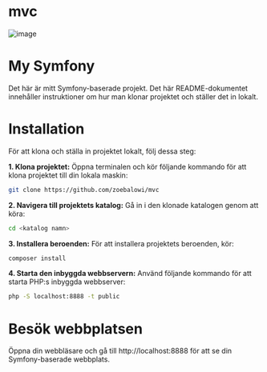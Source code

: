# mvc
![image](https://github.com/zoebalowi/mvc/assets/149578829/8903f9d8-95f3-403a-b349-7912796d8da9)

# My Symfony
Det här är mitt Symfony-baserade projekt. Det här README-dokumentet innehåller instruktioner om hur man klonar projektet och ställer det in lokalt.

# Installation
För att klona och ställa in projektet lokalt, följ dessa steg:

**1. Klona projektet:** Öppna terminalen och kör följande kommando för att klona projektet till din lokala maskin:

```bash
git clone https://github.com/zoebalowi/mvc
```

**2. Navigera till projektets katalog:** Gå in i den klonade katalogen genom att köra:

```bash
cd <katalog namn>
```
**3. Installera beroenden:** För att installera projektets beroenden, kör:

```bash
composer install
```
**4. Starta den inbyggda webbservern:** Använd följande kommando för att starta PHP:s inbyggda webbserver:

```bash
php -S localhost:8888 -t public
```

# Besök webbplatsen
Öppna din webbläsare och gå till http://localhost:8888 för att se din Symfony-baserade webbplats.
